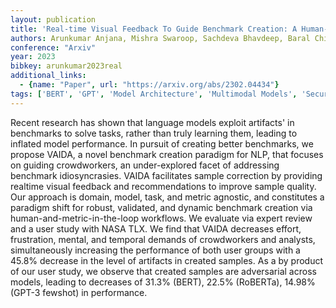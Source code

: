 ```yaml
---
layout: publication
title: 'Real-time Visual Feedback To Guide Benchmark Creation: A Human-and-metric-in-the-loop Workflow'
authors: Arunkumar Anjana, Mishra Swaroop, Sachdeva Bhavdeep, Baral Chitta, Bryan Chris
conference: "Arxiv"
year: 2023
bibkey: arunkumar2023real
additional_links:
  - {name: "Paper", url: "https://arxiv.org/abs/2302.04434"}
tags: ['BERT', 'GPT', 'Model Architecture', 'Multimodal Models', 'Security', 'Survey Paper']
---
```

Recent research has shown that language models exploit artifacts' in benchmarks to solve tasks, rather than truly learning them, leading to inflated model performance. In pursuit of creating better benchmarks, we propose VAIDA, a novel benchmark creation paradigm for NLP, that focuses on guiding crowdworkers, an under-explored facet of addressing benchmark idiosyncrasies. VAIDA facilitates sample correction by providing realtime visual feedback and recommendations to improve sample quality. Our approach is domain, model, task, and metric agnostic, and constitutes a paradigm shift for robust, validated, and dynamic benchmark creation via human-and-metric-in-the-loop workflows. We evaluate via expert review and a user study with NASA TLX. We find that VAIDA decreases effort, frustration, mental, and temporal demands of crowdworkers and analysts, simultaneously increasing the performance of both user groups with a 45.8&#37; decrease in the level of artifacts in created samples. As a by product of our user study, we observe that created samples are adversarial across models, leading to decreases of 31.3&#37; (BERT), 22.5&#37; (RoBERTa), 14.98&#37; (GPT-3 fewshot) in performance.
